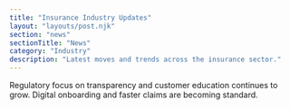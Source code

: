 ```yaml
---
title: "Insurance Industry Updates"
layout: "layouts/post.njk"
section: "news"
sectionTitle: "News"
category: "Industry"
description: "Latest moves and trends across the insurance sector."
---
```


Regulatory focus on transparency and customer education continues to grow. Digital onboarding and faster claims are becoming standard.
